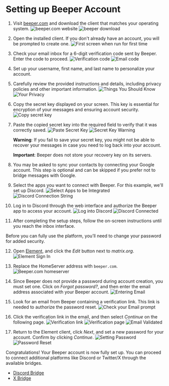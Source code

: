 # Setting up Beeper Account

1. Visit [beeper.com](https://beeper.com) and download the client that matches your operating system.
    ![beeper.com website](assets/1-beeper.com.png)
    ![beeper download](assets/1-download-beeper.png)

2. Open the installed client. If you don't already have an account, you will be prompted to create one.
    ![First screen when run for first time](assets/2-beeper-first-screen.png)

3. Check your email inbox for a 6-digit verification code sent by Beeper. Enter the code to proceed.
    ![Verification code](assets/3-verifyCode.png)
    ![Email code](assets/3-emailCode.png)

4. Set up your username, first name, and last name to personalize your account.

5. Carefully review the provided instructions and details, including privacy policies and other important information.
    ![Things You Should Know](assets/5-thingsYouShouldKnow.png)
    ![Your Privacy](assets/5-yourPrivacy.png)

6. Copy the secret key displayed on your screen. This key is essential for encryption of your messages and ensuring account security.
    ![Copy secret key](assets/6-copySecretKey.png)

7. Paste the copied secret key into the required field to verify that it was correctly saved.
    ![Paste Secret Key](assets/7-pasteSecretKey.png)
    ![Secret Key Warning](assets/7-warning.png)

    **Warning**: If you fail to save your secret key, you might not be able to recover your messages in case you need to log back into your account.

    **Important**: Beeper does not store your recovery key on its servers.

8. You may be asked to sync your contacts by connecting your Google account. This step is optional and can be skipped if you prefer not to bridge messages with Google.

9. Select the apps you want to connect with Beeper. For this example, we'll set up Discord.
    ![Select Apps to be Integrated](assets/9-selectApps.png)
    ![Discord Connection String](assets/9-connectDiscord.png)

10. Log in to Discord through the web interface and authorize the Beeper app to access your account.
    ![Log into Discord](assets/10-logInDiscord.png)
    ![Discord Connected](assets/10-connected.png)

11. After completing the setup steps, follow the on-screen instructions until you reach the inbox interface.

Before you can fully use the platform, you’ll need to change your password for added security.

12. Open [Element](https://app.element.io/#/login), and click the *Edit* button next to *matrix.org*.
    ![Element Sign In](assets/12-elementSignIn.png)

13. Replace the HomeServer address with `beeper.com`.
    ![Beeper.com homeserver](assets/13-settingBeeperHomeServer.png)

14. Since Beeper does not provide a password during account creation, you must set one. Click on *Forgot password?*, and then enter the email address associated with your Beeper account.
    ![Entering Email](assets/14-enteringEmail.png)

15. Look for an email from Beeper containing a verification link. This link is needed to authorize the password reset.
    ![Check your Email prompt](assets/15-checkEmailPrompt.png)

16. Click the verification link in the email, and then select *Continue* on the following page.
    ![Verification link](assets/16-verifyLink.png)
    ![Verification page](assets/16-verificationPage.png)
    ![Email Validated](assets/16-emailValidated.png)

17. Return to the Element client, click *Next*, and set a new password for your account. Confirm by clicking *Continue*.
    ![Setting Password](assets/17-settingPassword.png)
    ![Password Reset](assets/17-pásswordReset.png)

Congratulations! Your Beeper account is now fully set up. You can proceed to connect additional platforms like Discord or Twitter/X through the available bridges.

- [Discord Bridge](discord.md)
- [X Bridge](twitter.md)

